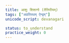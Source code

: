 ```yaml
---
title: आशुः शिशानो (तैत्तिरीयम्)
tags: ["अप्रतिरथम् ऐन्द्रम्"]
unicode_script: devanagari

status: to_understand
practice_weight: 0
---
```


<div class="/vedAH/Rk/shAkalam/saMhitA/10/103_AshuH_shishAno/"  newLevelForH1="2" includeTitle="true"> </div>  

